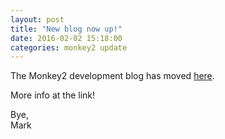 ```yaml
---
layout: post
title: "New blog now up!"
date: 2016-02-02 15:18:00
categories: monkey2 update
---
```


The Monkey2 development blog has moved [here](http://monkey2.monkey-x.com).

More info at the link!

Bye,  
Mark
